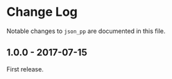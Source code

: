 # Change Log

Notable changes to `json_pp` are documented in this file.

## 1.0.0 - 2017-07-15

First release.

